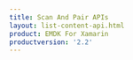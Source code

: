```yaml
---
title: Scan And Pair APIs
layout: list-content-api.html
product: EMDK For Xamarin
productversion: '2.2'
---
```














